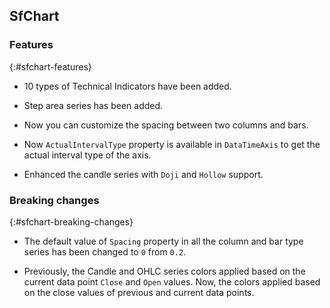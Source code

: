 ## SfChart


### Features

{:#sfchart-features}

* 10 types of Technical Indicators have been added.

* Step area series has been added.

* Now you can customize the spacing between two columns and bars.

* Now `ActualIntervalType` property is available in `DataTimeAxis` to get the actual interval type of the axis.

* Enhanced the candle series with `Doji` and `Hollow` support.

### Breaking changes

{:#sfchart-breaking-changes}

* The default value of `Spacing` property in all the column and bar type series has been changed to `0` from `0.2`.

* Previously, the Candle and OHLC series colors applied based on the current data point `Close` and `Open` values. Now, the colors applied based on the close values of previous and current data points.